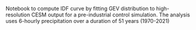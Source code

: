 Notebook to compute IDF curve by fitting GEV distribution to high-resolution CESM output for a pre-industrial control simulation. The analysis uses 6-hourly precipitation over a duration of 51 years (1970-2021)
